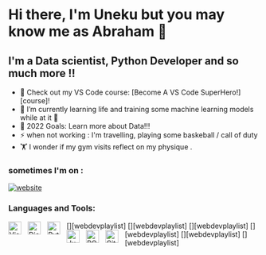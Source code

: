 # Hi there, I'm Uneku but you may know me as Abraham 👋 



## I'm a Data scientist, Python Developer and so much more !!

- 🔭 Check out my VS Code course: [Become A VS Code SuperHero!][course]!
- 🌱 I’m currently learning life and training some machine learning models while at it 🤣
- 🥅 2022 Goals: Learn more about Data!!!
- ⚡ when not working : I'm travelling, playing some baskeball / call of duty
- 🏋️ I wonder if my gym visits reflect on my physique .


### sometimes I'm on :


[![website](./img/twitter-dark.svg)](https://twitter.com/deus_do_#gh-dark-mode-only)
&nbsp;&nbsp;

### Languages and Tools:

[<img align="left" alt="Visual Studio Code" width="26px" src="https://cdn.jsdelivr.net/gh/devicons/devicon/icons/vscode/vscode-original.svg" style="padding-right:10px;" />][webdevplaylist]
[<img align="left" alt="Django" width="26px" src="https://cdn.jsdelivr.net/gh/devicons/devicon/icons/django/django-original.svg" style="padding-right:10px;" />][webdevplaylist]
[<img align="left" alt="Python" width="26px" src="https://cdn.jsdelivr.net/gh/devicons/devicon/icons/python/python-original.svg" style="padding-right:10px;" />][webdevplaylist]
[<img align="left" alt="Jupyter" width="26px" src="https://cdn.jsdelivr.net/gh/devicons/devicon/icons/jupyter/jupyter-original.svg" style="padding-right:10px;" />][webdevplaylist]
[<img align="left" alt="POSTGRESQL" width="26px" src="https://cdn.jsdelivr.net/gh/devicons/devicon/icons/postgresql/postgresql-plain.svg" style="padding-right:10px;" />][webdevplaylist]
[<img align="left" alt="Git" width="26px" src="https://cdn.jsdelivr.net/gh/devicons/devicon/icons/git/git-original.svg" style="padding-right:10px;" />][webdevplaylist]

